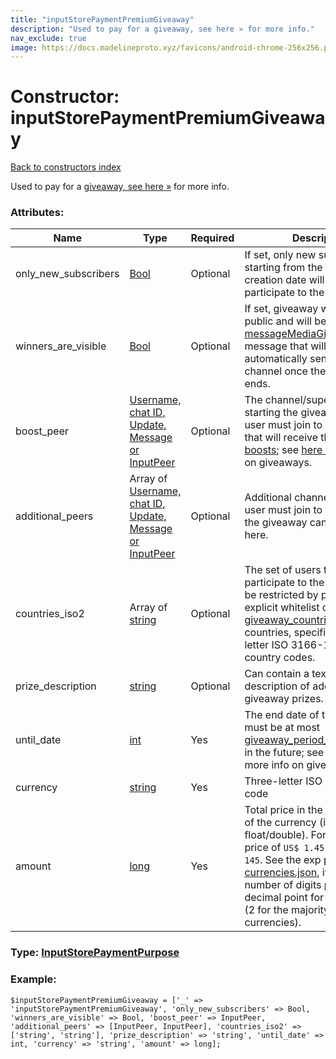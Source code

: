 ```yaml
---
title: "inputStorePaymentPremiumGiveaway"
description: "Used to pay for a giveaway, see here » for more info."
nav_exclude: true
image: https://docs.madelineproto.xyz/favicons/android-chrome-256x256.png
---
```

# Constructor: inputStorePaymentPremiumGiveaway  
[Back to constructors index](/API_docs/constructors/index.html)



Used to pay for a [giveaway, see here »](https://core.telegram.org/api/giveaways) for more info.

### Attributes:

| Name     |    Type       | Required | Description |
|----------|---------------|----------|-------------|
|only\_new\_subscribers|[Bool](/API_docs/types/Bool.html) | Optional|If set, only new subscribers starting from the giveaway creation date will be able to participate to the giveaway.|
|winners\_are\_visible|[Bool](/API_docs/types/Bool.html) | Optional|If set, giveaway winners are public and will be listed in a [messageMediaGiveawayResults](../constructors/messageMediaGiveawayResults.html) message that will be automatically sent to the channel once the giveaway ends.|
|boost\_peer|[Username, chat ID, Update, Message or InputPeer](/API_docs/types/InputPeer.html) | Optional|The channel/supergroup starting the giveaway, that the user must join to participate, that will receive the giveaway [boosts](https://core.telegram.org/api/boost); see [here »](https://core.telegram.org/api/giveaways) for more info on giveaways.|
|additional\_peers|Array of [Username, chat ID, Update, Message or InputPeer](/API_docs/types/InputPeer.html) | Optional|Additional channels that the user must join to participate to the giveaway can be specified here.|
|countries\_iso2|Array of [string](/API_docs/types/string.html) | Optional|The set of users that can participate to the giveaway can be restricted by passing here an explicit whitelist of up to [giveaway\_countries\_max](https://core.telegram.org/api/config#giveaway-countries-max) countries, specified as two-letter ISO 3166-1 alpha-2 country codes.|
|prize\_description|[string](/API_docs/types/string.html) | Optional|Can contain a textual description of additional giveaway prizes.|
|until\_date|[int](/API_docs/types/int.html) | Yes|The end date of the giveaway, must be at most [giveaway\_period\_max](https://core.telegram.org/api/config#giveaway-period-max) seconds in the future; see [here »](https://core.telegram.org/api/giveaways) for more info on giveaways.|
|currency|[string](/API_docs/types/string.html) | Yes|Three-letter ISO 4217 [currency](https://core.telegram.org/bots/payments#supported-currencies) code|
|amount|[long](/API_docs/types/long.html) | Yes|Total price in the smallest units of the currency (integer, not float/double). For example, for a price of `US$ 1.45` pass `amount = 145`. See the exp parameter in [currencies.json](https://core.telegram.org/bots/payments/currencies.json), it shows the number of digits past the decimal point for each currency (2 for the majority of currencies).|



### Type: [InputStorePaymentPurpose](/API_docs/types/InputStorePaymentPurpose.html)


### Example:

```
$inputStorePaymentPremiumGiveaway = ['_' => 'inputStorePaymentPremiumGiveaway', 'only_new_subscribers' => Bool, 'winners_are_visible' => Bool, 'boost_peer' => InputPeer, 'additional_peers' => [InputPeer, InputPeer], 'countries_iso2' => ['string', 'string'], 'prize_description' => 'string', 'until_date' => int, 'currency' => 'string', 'amount' => long];
```  
